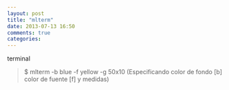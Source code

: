 ```yaml
---
layout: post
title: "mlterm"
date: 2013-07-13 16:50
comments: true
categories: 
---
```

terminal

>$ mlterm -b blue -f yellow -g 50x10 (Especificando color de fondo [b] color de fuente [f] y medidas)

